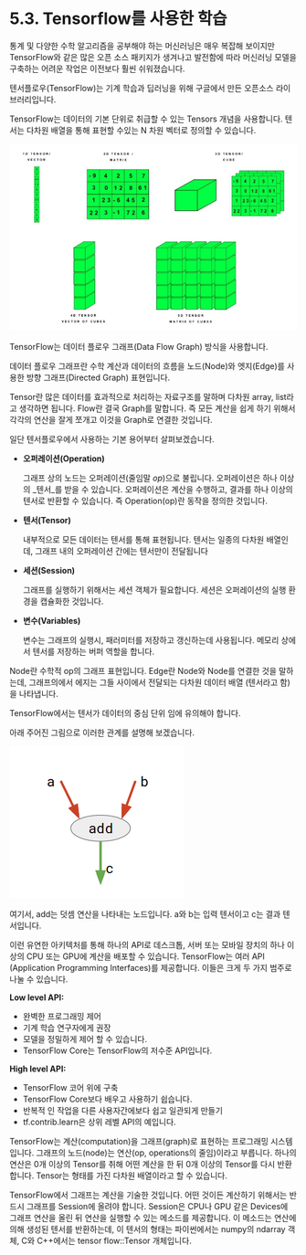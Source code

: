 # 5.3.	Tensorflow를 사용한 학습

통계 및 다양한 수학 알고리즘을 공부해야 하는 머신러닝은 매우 복잡해 보이지만 TensorFlow와 같은 많은 오픈 소스 패키지가 생겨나고 발전함에 따라 머신러닝 모델을 구축하는 어려운 작업은 이전보다 훨씬 쉬워졌습니다.

텐서플로우\(TensorFlow\)는 기계 학습과 딥러닝을 위해 구글에서 만든 오픈소스 라이브러리입니다.

TensorFlow는 데이터의 기본 단위로 취급할 수 있는 Tensors 개념을 사용합니다. 텐서는 다차원 배열을 통해 표현할 수있는 N 차원 벡터로 정의할 수 있습니다.

![](../../.gitbook/assets/54001.jpg)

TensorFlow는 데이터 플로우 그래프\(Data Flow Graph\) 방식을 사용합니다.

데이터 플로우 그래프란 수학 계산과 데이터의 흐름을 노드\(Node\)와 엣지\(Edge\)를 사용한 방향 그래프\(Directed Graph\) 표현입니다.

Tensor란 많은 데이터를 효과적으로 처리하는 자료구조를 말하며 다차원 array, list라고 생각하면 됩니다. Flow란 결국 Graph를 말합니다. 즉 모든 계산을 쉽게 하기 위해서 각각의 연산을 잘게 쪼개고 이것을 Graph로 연결한 것입니다.

일단 텐서플로우에서 사용하는 기본 용어부터 살펴보겠습니다.

* **오퍼레이션\(Operation\)**

  그래프 상의 노드는 오퍼레이션\(줄임말 _op_\)으로 불립니다. 오퍼레이션은 하나 이상의 _텐서_를 받을 수 있습니다. 오퍼레이션은 계산을 수행하고, 결과를 하나 이상의 텐서로 반환할 수 있습니다. 즉 Operation\(op\)란 동작을 정의한 것입니다.

* **텐서\(Tensor\)**

  내부적으로 모든 데이터는 텐서를 통해 표현됩니다. 텐서는 일종의 다차원 배열인데, 그래프 내의 오퍼레이션 간에는 텐서만이 전달됩니다

* **세션\(Session\)**

  그래프를 실행하기 위해서는 세션 객체가 필요합니다. 세션은 오퍼레이션의 실행 환경을 캡슐화한 것입니다.

* **변수\(Variables\)**

  변수는 그래프의 실행시, 패러미터를 저장하고 갱신하는데 사용됩니다. 메모리 상에서 텐서를 저장하는 버퍼 역할을 합니다.

Node란 수학적 op의 그래프 표현입니다. Edge란 Node와 Node를 연결한 것을 말하는데, 그래프의에서 에지는 그들 사이에서 전달되는 다차원 데이터 배열 \(텐서라고 함\)을 나타냅니다.

TensorFlow에서는 텐서가 데이터의 중심 단위 임에 유의해야 합니다.

아래 주어진 그림으로 이러한 관계를 설명해 보겠습니다.

![](../../.gitbook/assets/54002.png)

여기서, add는 덧셈 연산을 나타내는 노드입니다.  a와 b는 입력 텐서이고 c는 결과 텐서입니다.

이런 유연한 아키텍처를 통해 하나의 API로 데스크톱, 서버 또는 모바일 장치의 하나 이상의 CPU 또는 GPU에 계산을 배포할 수 있습니다. TensorFlow는 여러 API \(Application Programming Interfaces\)를 제공합니다. 이들은 크게 두 가지 범주로 나눌 수 있습니다.

**Low level API:**

* 완벽한 프로그래밍 제어
* 기계 학습 연구자에게 권장
* 모델을 정밀하게 제어 할 수 있습니다.
* TensorFlow Core는 TensorFlow의 저수준 API입니다.

**High level API:**

* TensorFlow 코어 위에 구축
* TensorFlow Core보다 배우고 사용하기 쉽습니다.
* 반복적 인 작업을 다른 사용자간에보다 쉽고 일관되게 만들기
* tf.contrib.learn은 상위 레벨 API의 예입니다.

TensorFlow는 계산\(computation\)을 그래프\(graph\)로 표현하는 프로그래밍 시스템입니다. 그래프의 노드\(node\)는 연산\(op, operations의 줄임\)이라고 부릅니다. 하나의 연산은 0개 이상의 Tensor를 취해 어떤 계산을 한 뒤 0개 이상의 Tensor를 다시 반환합니다. Tensor는 형태를 가진 다차원 배열이라고 할 수 있습니다.

TensorFlow에서 그래프는 계산을 기술한 것입니다. 어떤 것이든 계산하기 위해서는 반드시 그래프를 Session에 올려야 합니다. Session은 CPU나 GPU 같은 Devices에 그래프 연산을 올린 뒤 연산을 실행할 수 있는 메소드를 제공합니다. 이 메소드는 연산에 의해 생성된 텐서를 반환하는데, 이 텐서의 형태는 파이썬에서는 numpy의 ndarray 객체, C와 C++에서는 tensor flow::Tensor 개체입니다.

